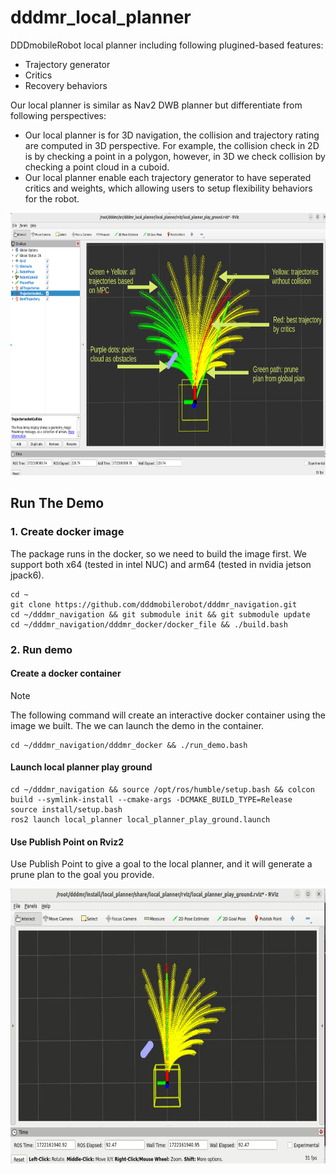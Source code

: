 # dddmr_local_planner

DDDmobileRobot local planner including following plugined-based features:
- Trajectory generator
- Critics
- Recovery behaviors

Our local planner is similar as Nav2 DWB planner but differentiate from following perspectives:
- Our local planner is for 3D navigation, the collision and trajectory rating are computed in 3D perspective. For example, the collision check in 2D is by checking a point in a polygon, however, in 3D we check collision by checking a point cloud in a cuboid.
- Our local planner enable each trajectory generator to have seperated critics and weights, which allowing users to setup flexibility behaviors for the robot.
<p align='center'>
    <img src="https://github.com/dddmobilerobot/dddmr_documentation_materials/blob/main/local_planner/local_planner_play_ground_annotated.png" width="720" height="420"/>
</p>


## Run The Demo
### 1. Create docker image
The package runs in the docker, so we need to build the image first. We support both x64 (tested in intel NUC) and arm64 (tested in nvidia jetson jpack6).
```
cd ~
git clone https://github.com/dddmobilerobot/dddmr_navigation.git
cd ~/dddmr_navigation && git submodule init && git submodule update
cd ~/dddmr_navigation/dddmr_docker/docker_file && ./build.bash
```
### 2. Run demo
#### Create a docker container
> [!NOTE]
> The following command will create an interactive docker container using the image we built. The we can launch the demo in the container.
```
cd ~/dddmr_navigation/dddmr_docker && ./run_demo.bash
```
#### Launch local planner play ground
```
cd ~/dddmr_navigation && source /opt/ros/humble/setup.bash && colcon build --symlink-install --cmake-args -DCMAKE_BUILD_TYPE=Release
source install/setup.bash
ros2 launch local_planner local_planner_play_ground.launch
```
#### Use Publish Point on Rviz2
Use Publish Point to give a goal to the local planner, and it will generate a prune plan to the goal you provide.
<p align='center'>
    <img src="https://github.com/dddmobilerobot/dddmr_documentation_materials/blob/main/local_planner/local_planner_play_ground.gif" width="700" height="440"/>
</p>

